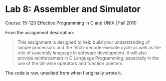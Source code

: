 # Lab 8: Assembler and Simulator

Course: 15-123 Effective Programming in C and UNIX | Fall 2010

From the assignment description:

> This assignment is designed to help build your understanding of simple processors and the fetch-decode-execute cycle as well as the role of assembly language in software development. It will also provide reinforcement in C Language Programming, especially in the use of the bit-wise operators and function pointers.

The code is raw, unedited from when I originally wrote it.
